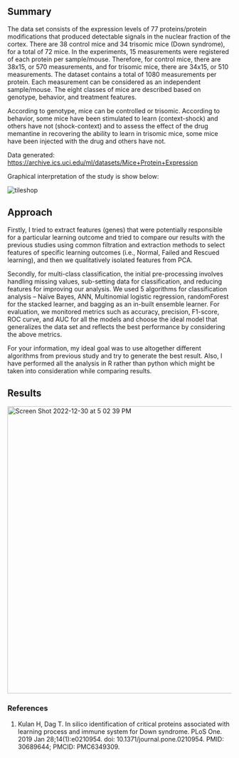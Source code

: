 ## Summary

The data set consists of the expression levels of 77 proteins/protein modifications that produced detectable signals in the nuclear fraction of the cortex. There are 38 control mice and 34 trisomic mice (Down syndrome), for a total of 72 mice. In the experiments, 15 measurements were registered of each protein per sample/mouse. Therefore, for control mice, there are 38x15, or 570 measurements, and for trisomic mice, there are 34x15, or 510 measurements. The dataset contains a total of 1080 measurements per protein. Each measurement can be considered as an independent sample/mouse. The eight classes of mice are described based on genotype, behavior, and treatment features. 

According to genotype, mice can be controlled or trisomic. According to behavior, some mice have been stimulated to learn (context-shock) and others have not (shock-context) and to assess the effect of the drug memantine in recovering the ability to learn in trisomic mice, some mice have been injected with the drug and others have not.

Data generated: https://archive.ics.uci.edu/ml/datasets/Mice+Protein+Expression

Graphical interpretation of the study is show below:

![tileshop](https://user-images.githubusercontent.com/90593831/210114119-2b9084d6-6adc-43bf-a32d-a9cc6e0441b2.jpeg)

## Approach
Firstly, I tried to extract features (genes) that were potentially responsible for a particular learning outcome and tried to compare our results with the previous studies using common filtration and extraction methods to select features of specific learning outcomes (i.e., Normal, Failed and Rescued learning), and then we qualitatively isolated features from PCA.

Secondly, for multi-class classification, the initial pre-processing involves handling missing values, sub-setting data for classification, and reducing features for improving our analysis. We used 5 algorithms for classification analysis – Naïve Bayes, ANN, Multinomial logistic regression, randomForest for the stacked learner, and bagging as an in-built ensemble learner. For evaluation, we monitored metrics such as accuracy, precision, F1-score, ROC curve, and AUC for all the models and choose the ideal model that generalizes the data set and reflects the best performance by considering the above metrics.

For your information, my ideal goal was to use altogether different algorithms from previous study and try to generate the best result. Also, I have performed all the analysis in R rather than python which might be taken into consideration while comparing results.

## Results

<img width="645" alt="Screen Shot 2022-12-30 at 5 02 39 PM" src="https://user-images.githubusercontent.com/90593831/210114556-452466bc-2593-449f-b926-6c4a44344638.png">


### References
1. Kulan H, Dag T. In silico identification of critical proteins associated with learning process and immune system for Down syndrome. PLoS One. 2019 Jan 28;14(1):e0210954. doi: 10.1371/journal.pone.0210954. PMID: 30689644; PMCID: PMC6349309.
